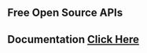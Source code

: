 ## Free Open Source APIs
## Documentation <a href="https://prazzapis.cyclic.app" target="_blank">Click Here</a>

